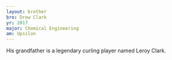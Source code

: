 ```yaml
---
layout: brother
bro: Drew Clark
yr: 2017
major: Chemical Engineering
am: Upsilon
---
```

His grandfather is a legendary curling player named Leroy Clark.